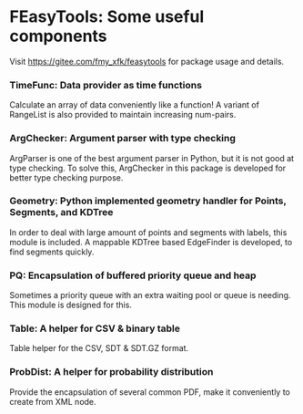 # FEasyTools: Some useful components

Visit https://gitee.com/fmy_xfk/feasytools for package usage and details.

### TimeFunc: Data provider as time functions
Calculate an array of data conveniently like a function! A variant of RangeList is also provided to maintain increasing num-pairs.

### ArgChecker: Argument parser with type checking
ArgParser is one of the best argument parser in Python, but it is not good at type checking. To solve this, ArgChecker in this package is developed for better type checking purpose.

### Geometry: Python implemented geometry handler for Points, Segments, and KDTree
In order to deal with large amount of points and segments with labels, this module is included. A mappable KDTree based EdgeFinder is developed, to find segments quickly.

### PQ: Encapsulation of buffered priority queue and heap
Sometimes a priority queue with an extra waiting pool or queue is needing. This module is designed for this.

### Table: A helper for CSV & binary table
Table helper for the CSV, SDT & SDT.GZ format.

### ProbDist: A helper for probability distribution
Provide the encapsulation of several common PDF, make it conveniently to create from XML node.